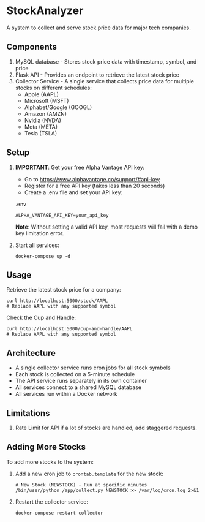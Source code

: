 # StockAnalyzer

A system to collect and serve stock price data for major tech companies.

## Components

1. MySQL database - Stores stock price data with timestamp, symbol, and price
2. Flask API - Provides an endpoint to retrieve the latest stock price
3. Collector Service - A single service that collects price data for multiple stocks on different schedules:
   - Apple (AAPL)
   - Microsoft (MSFT)
   - Alphabet/Google (GOOGL)
   - Amazon (AMZN)
   - Nvidia (NVDA)
   - Meta (META)
   - Tesla (TSLA)

## Setup

1. **IMPORTANT**: Get your free Alpha Vantage API key:
   - Go to https://www.alphavantage.co/support/#api-key
   - Register for a free API key (takes less than 20 seconds)
   - Create a .env file and set your API key:
   
   .env
   ```
   ALPHA_VANTAGE_API_KEY=your_api_key
   ```
   
   **Note**: Without setting a valid API key, most requests will fail with a demo key limitation error.

2. Start all services:
   ```
   docker-compose up -d
   ```

## Usage

Retrieve the latest stock price for a company:
```
curl http://localhost:5000/stock/AAPL  
# Replace AAPL with any supported symbol
```

Check the Cup and Handle:
```
curl http://localhost:5000/cup-and-handle/AAPL  
# Replace AAPL with any supported symbol
```

## Architecture

- A single collector service runs cron jobs for all stock symbols
- Each stock is collected on a 5-minute schedule
- The API service runs separately in its own container
- All services connect to a shared MySQL database
- All services run within a Docker network

## Limitations

1. Rate Limit for API if a lot of stocks are handled, add staggered requests.

## Adding More Stocks

To add more stocks to the system:

1. Add a new cron job to `crontab.template` for the new stock:
   ```
   # New Stock (NEWSTOCK) - Run at specific minutes
   /bin/user/python /app/collect.py NEWSTOCK >> /var/log/cron.log 2>&1
   ```

3. Restart the collector service:
   ```
   docker-compose restart collector
   ```
